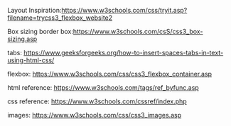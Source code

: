 Layout Inspiration:https://www.w3schools.com/css/tryit.asp?filename=trycss3_flexbox_website2

Box sizing border box:https://www.w3schools.com/csS/css3_box-sizing.asp

tabs: https://www.geeksforgeeks.org/how-to-insert-spaces-tabs-in-text-using-html-css/

flexbox: https://www.w3schools.com/css/css3_flexbox_container.asp

html reference: https://www.w3schools.com/tags/ref_byfunc.asp

css reference: https://www.w3schools.com/cssref/index.php

images: https://www.w3schools.com/css/css3_images.asp